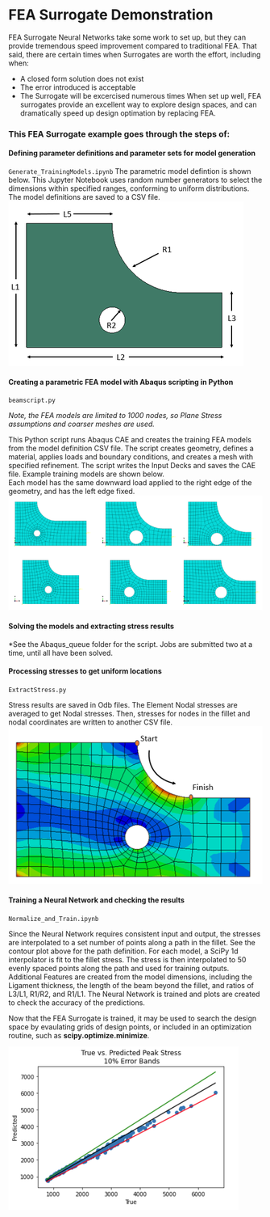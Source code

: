 # FEA Surrogate Demonstration
FEA Surrogate Neural Networks take some work to set up, but they can provide tremendous speed improvement compared to traditional FEA.  That said, there are certain times when Surrogates are worth the effort, including when:
- A closed form solution does not exist
- The error introduced is acceptable
- The Surrogate will be excercised numerous times
When set up well, FEA surrogates provide an excellent way to explore design spaces, and can dramatically speed up design optimation by replacing FEA.


### This FEA Surrogate example goes through the steps of: 

#### Defining parameter definitions and parameter sets for model generation
<code>Generate_TrainingModels.ipynb</code>
The parametric model defintion is shown below.  This Jupyter Notebook uses random number generators to select the dimensions within specified ranges, conforming to uniform distributions.  The model definitions are saved to a CSV file.
![Dimensions](Dimensions.png)
  
#### Creating a parametric FEA model with Abaqus scripting in Python
<code>beamscript.py</code>

*Note, the FEA models are limited to 1000 nodes, so Plane Stress assumptions and coarser meshes are used.*

This Python script runs Abaqus CAE and creates the training FEA models from the model definition CSV file.  The script creates geometry, defines a material, applies loads and boundary conditions, and creates a mesh with specified refinement.  The script writes the Input Decks and saves the CAE file.  Example training models are shown below.  
Each model has the same downward load applied to the right edge of the geometry, and has the left edge fixed.
![Training Models](Training.png)
    
#### Solving the models and extracting stress results
*See the Abaqus_queue folder for the script.
Jobs are submitted two at a time, until all have been solved.
     
#### Processing stresses to get uniform locations
<code>ExtractStress.py</code> 

Stress results are saved in Odb files.  The Element Nodal stresses are averaged to get Nodal stresses.  Then, stresses for nodes in the fillet and nodal coordinates are written to another CSV file.  
![Stress contour](ContourPath.png)
     
#### Training a Neural Network and checking the results
<code>Normalize_and_Train.ipynb</code>

Since the Neural Network requires consistent input and output, the stresses are interpolated to a set number of points along a path in the fillet.  See the contour plot above for the path definition.  For each model, a SciPy 1d interpolator is fit to the fillet stress.  The stress is then interpolated to 50 evenly spaced points along the path and used for training outputs.
Additional Features are created from the model dimensions, including the Ligament thickness, the length of the beam beyond the fillet, and ratios of L3/L1, R1/R2, and R1/L1.  The Neural Network is trained and plots are created to check the accuracy of the predictions.

Now that the FEA Surrogate is trained, it may be used to search the design space by evaulating grids of design points, or included in an optimization routine, such as **scipy.optimize.minimize**.

![Metrics](Metrics.png)



